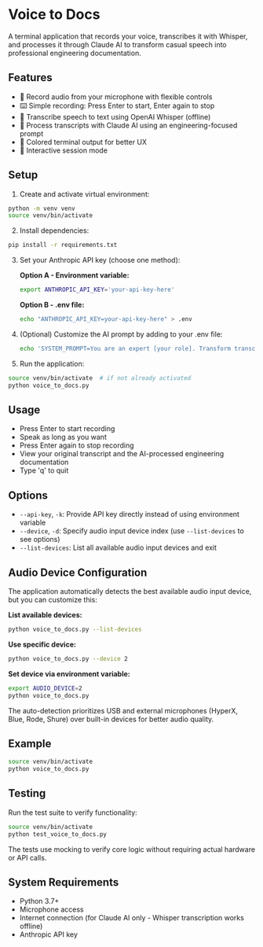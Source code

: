 # Voice to Docs

A terminal application that records your voice, transcribes it with Whisper, and processes it through Claude AI to transform casual speech into professional engineering documentation.

## Features

- 🎤 Record audio from your microphone with flexible controls
- ⌨️ Simple recording: Press Enter to start, Enter again to stop
- 🔄 Transcribe speech to text using OpenAI Whisper (offline)
- 🤖 Process transcripts with Claude AI using an engineering-focused prompt
- 🎨 Colored terminal output for better UX
- 🔁 Interactive session mode

## Setup

1. Create and activate virtual environment:
```bash
python -m venv venv
source venv/bin/activate
```

2. Install dependencies:
```bash
pip install -r requirements.txt
```

3. Set your Anthropic API key (choose one method):

   **Option A - Environment variable:**
   ```bash
   export ANTHROPIC_API_KEY='your-api-key-here'
   ```

   **Option B - .env file:**
   ```bash
   echo "ANTHROPIC_API_KEY=your-api-key-here" > .env
   ```

4. (Optional) Customize the AI prompt by adding to your .env file:
   ```bash
   echo 'SYSTEM_PROMPT=You are an expert [your role]. Transform transcripts into [your desired output format].' >> .env
   ```

5. Run the application:
```bash
source venv/bin/activate  # if not already activated
python voice_to_docs.py
```

## Usage

- Press Enter to start recording
- Speak as long as you want  
- Press Enter again to stop recording
- View your original transcript and the AI-processed engineering documentation
- Type 'q' to quit

## Options

- `--api-key`, `-k`: Provide API key directly instead of using environment variable
- `--device`, `-d`: Specify audio input device index (use `--list-devices` to see options)
- `--list-devices`: List all available audio input devices and exit

## Audio Device Configuration

The application automatically detects the best available audio input device, but you can customize this:

**List available devices:**
```bash
python voice_to_docs.py --list-devices
```

**Use specific device:**
```bash
python voice_to_docs.py --device 2
```

**Set device via environment variable:**
```bash
export AUDIO_DEVICE=2
python voice_to_docs.py
```

The auto-detection prioritizes USB and external microphones (HyperX, Blue, Rode, Shure) over built-in devices for better audio quality.

## Example

```bash
source venv/bin/activate
python voice_to_docs.py
```

## Testing

Run the test suite to verify functionality:

```bash
source venv/bin/activate
python test_voice_to_docs.py
```

The tests use mocking to verify core logic without requiring actual hardware or API calls.

## System Requirements

- Python 3.7+
- Microphone access
- Internet connection (for Claude AI only - Whisper transcription works offline)
- Anthropic API key